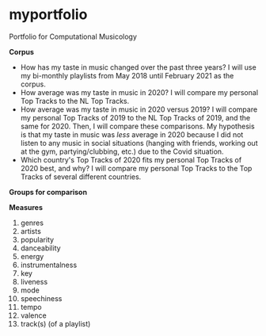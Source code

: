 # myportfolio
Portfolio for Computational Musicology

**Corpus**
- How has my taste in music changed over the past three years? I will use my bi-monthly playlists from May 2018 until February 2021 as the corpus.
- How average was my taste in music in 2020? I will compare my personal Top Tracks to the NL Top Tracks.
- How average was my taste in music in 2020 versus 2019? I will compare my personal Top Tracks of 2019 to the NL Top Tracks of 2019, and the same for 2020. Then, I will compare these comparisons. My hypothesis is that my taste in music was *less* average in 2020 because I did not listen to any music in social situations (hanging with friends, working out at the gym, partying/clubbing, etc.) due to the Covid situation.
- Which country's Top Tracks of 2020 fits my personal Top Tracks of 2020 best, and why? I will compare my personal Top Tracks to the Top Tracks of several different countries.

**Groups for comparison**

**Measures**
1. genres
2. artists
3. popularity
4. danceability
5. energy
6. instrumentalness
7. key
8. liveness
9. mode
10. speechiness
11. tempo
12. valence
13. track(s) (of a playlist)
